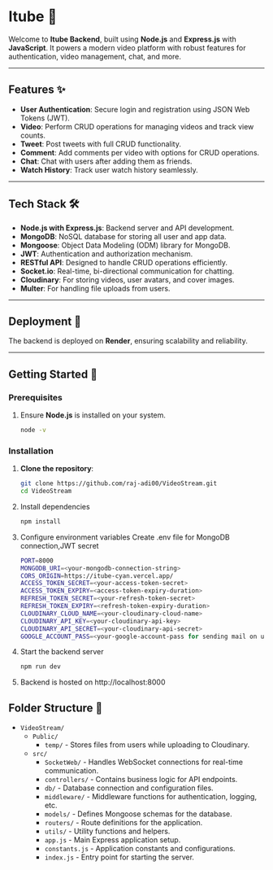 # **Itube** 🎥  
Welcome to **Itube Backend**, built using **Node.js** and **Express.js** with **JavaScript**. It powers a modern video platform with robust features for authentication, video management, chat, and more.  

---

## **Features** ✨  

- **User Authentication**: Secure login and registration using JSON Web Tokens (JWT).  
- **Video**: Perform CRUD operations for managing videos and track view counts.  
- **Tweet**: Post tweets with full CRUD functionality.  
- **Comment**: Add comments per video with options for CRUD operations.  
- **Chat**: Chat with users after adding them as friends.  
- **Watch History**: Track user watch history seamlessly.  

---

## **Tech Stack** 🛠️  

- **Node.js with Express.js**: Backend server and API development.  
- **MongoDB**: NoSQL database for storing all user and app data.  
- **Mongoose**: Object Data Modeling (ODM) library for MongoDB.  
- **JWT**: Authentication and authorization mechanism.  
- **RESTful API**: Designed to handle CRUD operations efficiently.  
- **Socket.io**: Real-time, bi-directional communication for chatting.  
- **Cloudinary**: For storing videos, user avatars, and cover images.  
- **Multer**: For handling file uploads from users.  

---

## **Deployment** 🚀  
The backend is deployed on **Render**, ensuring scalability and reliability.

---

## **Getting Started** 🌟  

### **Prerequisites**  

1. Ensure **Node.js** is installed on your system.  
   ```bash
   node -v

### **Installation**  

1. **Clone the repository**:  
   ```bash
   git clone https://github.com/raj-adi00/VideoStream.git
   cd VideoStream
2. Install dependencies
   ```bash
   npm install
3. Configure environment variables
   Create .env file for MongoDB connection,JWT secret
   ```bash
   PORT=8000
   MONGODB_URI=<your-mongodb-connection-string>
   CORS_ORIGIN=https://itube-cyan.vercel.app/
   ACCESS_TOKEN_SECRET=<your-access-token-secret>
   ACCESS_TOKEN_EXPIRY=<access-token-expiry-duration>
   REFRESH_TOKEN_SECRET=<your-refresh-token-secret>
   REFRESH_TOKEN_EXPIRY=<refresh-token-expiry-duration>
   CLOUDINARY_CLOUD_NAME=<your-cloudinary-cloud-name>
   CLOUDINARY_API_KEY=<your-cloudinary-api-key>
   CLOUDINARY_API_SECRET=<your-cloudinary-api-secret>
   GOOGLE_ACCOUNT_PASS=<your-google-account-pass for sending mail on uploading video. You can get it for your individual google account>

5. Start the backend server
   ```bash
   npm run dev
6. Backend is hosted on http://localhost:8000
## **Folder Structure** 📂  

- `VideoStream/`  
  - `Public/`  
    - `temp/` - Stores files from users while uploading to Cloudinary.  
  - `src/`  
    - `SocketWeb/` - Handles WebSocket connections for real-time communication.  
    - `controllers/` - Contains business logic for API endpoints.  
    - `db/` - Database connection and configuration files.  
    - `middleware/` - Middleware functions for authentication, logging, etc.  
    - `models/` - Defines Mongoose schemas for the database.  
    - `routers/` - Route definitions for the application.  
    - `utils/` - Utility functions and helpers.  
    - `app.js` - Main Express application setup.  
    - `constants.js` - Application constants and configurations.  
    - `index.js` - Entry point for starting the server.  
